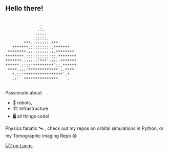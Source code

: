 ## Hello there! 
```

               .
              .:.
             .:::.
            .:::::.
        ***.:::::::.***
   *******.:::::::::.*******       
 ********.:::::::::::.********     
********.:::::::::::::.********    
*******.::::::'***`::::.*******    
******.::::'*********`::.******    
 ****.:::'*************`:.****
   *.::'*****************`.*
   .:'  ***************    .
  .
```
Passionate about
- 🤖 robots,
- 🏗️ Infrastructure
- 🖥️ all things code!

Physics fanatic 🛰️ , check out my repos on orbital simulations in Python, or my Tomographic imaging Repo 😄

[![Top Langs](https://github-readme-stats.vercel.app/api/top-langs/?username=Ademsk1&layout=donut)](https://github.com/anuraghazra/github-readme-stats)
